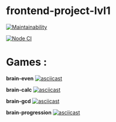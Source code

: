 # frontend-project-lvl1

[![Maintainability](https://api.codeclimate.com/v1/badges/a99a88d28ad37a79dbf6/maintainability)](https://codeclimate.com/github/codeclimate/codeclimate/maintainability)

[![Node CI](https://github.com/Lena05k/frontend-project-lvl1/actions/workflows/nodejs.yml/badge.svg)](https://github.com/Lena05k/frontend-project-lvl1/actions/workflows/nodejs.yml)

# Games : 

**brain-even**
[![asciicast](https://asciinema.org/a/olgERBPo4cvUvSiom7KqfB10E.svg)](https://asciinema.org/a/olgERBPo4cvUvSiom7KqfB10E)

**brain-calc**
[![asciicast](https://asciinema.org/a/Il4qFWS9X2eigkrfO9gKzEooK.svg)](https://asciinema.org/a/Il4qFWS9X2eigkrfO9gKzEooK)

**brain-gcd**
[![asciicast](https://asciinema.org/a/R16FyF9iUBzrscfY4sPm6OG2L.svg)](https://asciinema.org/a/R16FyF9iUBzrscfY4sPm6OG2L)

**brain-progression**
[![asciicast](https://asciinema.org/a/4jiyGbVYR4gAAnP3QgX2alTrq.svg)](https://asciinema.org/a/4jiyGbVYR4gAAnP3QgX2alTrq)
